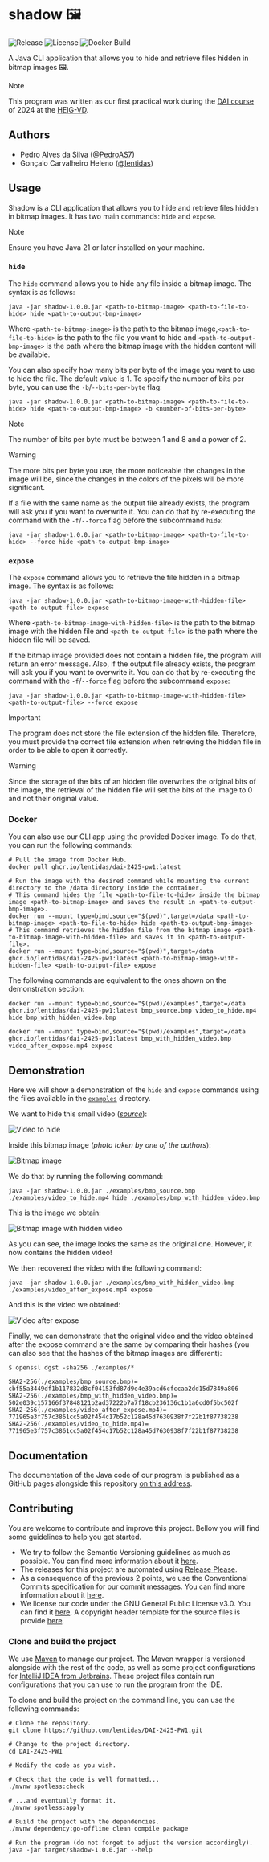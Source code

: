 # shadow 🖼

![Release](https://img.shields.io/github/v/release/lentidas/DAI-2425-PW1?style=for-the-badge) ![License](https://img.shields.io/github/license/lentidas/DAI-2425-PW1?style=for-the-badge)
 ![Docker Build](https://img.shields.io/github/actions/workflow/status/lentidas/DAI-2425-PW1/builder.yaml?style=for-the-badge&logo=docker&label=Docker%20Build)

A Java CLI application that allows you to hide and retrieve files hidden in bitmap images 🖼.

> [!NOTE]
> This program was written as our first practical work during the [DAI course](https://github.com/heig-vd-dai-course/heig-vd-dai-course/tree/main) of 2024 at the [HEIG-VD](https://heig-vd.ch).

## Authors

- Pedro Alves da Silva ([@PedroAS7](https://github.com/PedroAS7))
- Gonçalo Carvalheiro Heleno ([@lentidas](https://github.com/lentidas))

## Usage

Shadow is a CLI application that allows you to hide and retrieve files hidden in bitmap images. It has two main commands: `hide` and `expose`.

> [!NOTE]
> Ensure you have Java 21 or later installed on your machine.

### `hide`

The `hide` command allows you to hide any file inside a bitmap image. The syntax is as follows:

```shell
java -jar shadow-1.0.0.jar <path-to-bitmap-image> <path-to-file-to-hide> hide <path-to-output-bmp-image>
```

Where `<path-to-bitmap-image>` is the path to the bitmap image,`<path-to-file-to-hide>` is the path to the file you want to hide and `<path-to-output-bmp-image>` is the path where the bitmap image with the hidden content will be available.

You can also specify how many bits per byte of the image you want to use to hide the file. The default value is 1. To specify the number of bits per byte, you can use the `-b`/`--bits-per-byte` flag:

```shell
java -jar shadow-1.0.0.jar <path-to-bitmap-image> <path-to-file-to-hide> hide <path-to-output-bmp-image> -b <number-of-bits-per-byte>
```

> [!NOTE]
> The number of bits per byte must be between 1 and 8 and a power of 2.

> [!WARNING]
> The more bits per byte you use, the more noticeable the changes in the image will be, since the changes in the colors of the pixels will be more significant.

If a file with the same name as the output file already exists, the program will ask you if you want to overwrite it. You can do that by re-executing the command with the `-f`/`--force` flag before the subcommand `hide`:

```shell
java -jar shadow-1.0.0.jar <path-to-bitmap-image> <path-to-file-to-hide> --force hide <path-to-output-bmp-image>
```

### `expose`

The `expose` command allows you to retrieve the file hidden in a bitmap image. The syntax is as follows:

```shell
java -jar shadow-1.0.0.jar <path-to-bitmap-image-with-hidden-file> <path-to-output-file> expose
```

Where `<path-to-bitmap-image-with-hidden-file>` is the path to the bitmap image with the hidden file and `<path-to-output-file>` is the path where the hidden file will be saved.

If the bitmap image provided does not contain a hidden file, the program will return an error message. Also, if the output file already exists, the program will ask you if you want to overwrite it. You can do that by re-executing the command with the `-f`/`--force` flag before the subcommand `expose`:

```shell
java -jar shadow-1.0.0.jar <path-to-bitmap-image-with-hidden-file> <path-to-output-file> --force expose
```

> [!IMPORTANT]
> The program does not store the file extension of the hidden file. Therefore, you must provide the correct file extension when retrieving the hidden file in order to be able to open it correctly.

> [!WARNING]
> Since the storage of the bits of an hidden file overwrites the original bits of the image, the retrieval of the hidden file will set the bits of the image to 0 and not their original value.

### Docker

You can also use our CLI app using the provided Docker image. To do that, you can run the following commands:

```shell
# Pull the image from Docker Hub.
docker pull ghcr.io/lentidas/dai-2425-pw1:latest

# Run the image with the desired command while mounting the current directory to the /data directory inside the container.
# This command hides the file <path-to-file-to-hide> inside the bitmap image <path-to-bitmap-image> and saves the result in <path-to-output-bmp-image>.
docker run --mount type=bind,source="$(pwd)",target=/data <path-to-bitmap-image> <path-to-file-to-hide> hide <path-to-output-bmp-image>
# This command retrieves the hidden file from the bitmap image <path-to-bitmap-image-with-hidden-file> and saves it in <path-to-output-file>.
docker run --mount type=bind,source="$(pwd)",target=/data ghcr.io/lentidas/dai-2425-pw1:latest <path-to-bitmap-image-with-hidden-file> <path-to-output-file> expose
```

The following commands are equivalent to the ones shown on the demonstration section:

```shell
docker run --mount type=bind,source="$(pwd)/examples",target=/data ghcr.io/lentidas/dai-2425-pw1:latest bmp_source.bmp video_to_hide.mp4 hide bmp_with_hidden_video.bmp

docker run --mount type=bind,source="$(pwd)/examples",target=/data ghcr.io/lentidas/dai-2425-pw1:latest bmp_with_hidden_video.bmp video_after_expose.mp4 expose
```

## Demonstration

Here we will show a demonstration of the `hide` and `expose` commands using the files available in the [`examples`](./examples/) directory.

We want to hide this small video ([_source_](https://sample-videos.com/video321/mp4/720/big_buck_bunny_720p_5mb.mp4)):

![Video to hide](https://github.com/user-attachments/assets/5e3d14c7-d8aa-4b4c-8539-167b9e1eb6a3)

Inside this bitmap image (_photo taken by one of the authors_):

![Bitmap image](./examples/bmp_source.bmp)

We do that by running the following command:

```shell
java -jar shadow-1.0.0.jar ./examples/bmp_source.bmp ./examples/video_to_hide.mp4 hide ./examples/bmp_with_hidden_video.bmp
```

This is the image we obtain:

![Bitmap image with hidden video](./examples/bmp_with_hidden_video.bmp)

As you can see, the image looks the same as the original one. However, it now contains the hidden video!

We then recovered the video with the following command:

```shell
java -jar shadow-1.0.0.jar ./examples/bmp_with_hidden_video.bmp ./examples/video_after_expose.mp4 expose
```

And this is the video we obtained:

![Video after expose](https://github.com/user-attachments/assets/44e07f68-eb69-4f2b-af17-9ae0bc8995df)

Finally, we can demonstrate that the original video and the video obtained after the expose command are the same by comparing their hashes (you can also see that the hashes of the bitmap images are different):

```shell
$ openssl dgst -sha256 ./examples/*

SHA2-256(./examples/bmp_source.bmp)= cbf55a3449df1b117832d8cf04153fd87d9e4e39acd6cfccaa2dd15d7849a806
SHA2-256(./examples/bmp_with_hidden_video.bmp)= 502e039c157166f37848121b2ad37222b7a7f18cb236136c1b1a6cd0f5bc502f
SHA2-256(./examples/video_after_expose.mp4)= 771965e3f757c3861cc5a02f454c17b52c128a45d7630938f7f22b1f87738238
SHA2-256(./examples/video_to_hide.mp4)= 771965e3f757c3861cc5a02f454c17b52c128a45d7630938f7f22b1f87738238
```

## Documentation

The documentation of the Java code of our program is published as a GitHub pages alongside this repository [on this address](https://lentidas.github.io/DAI-2425-PW1/).

## Contributing

You are welcome to contribute and improve this project. Bellow you will find some guidelines to help you get started.

- We try to follow the Semantic Versioning guidelines as much as possible. You can find more information about it [here](https://semver.org/).
- The releases for this project are automated using [Release Please](https://github.com/googleapis/release-please-action).
- As a consequence of the previous 2 points, we use the Conventional Commits specification for our commit messages. You can find more information about it [here](https://www.conventionalcommits.org/).
- We license our code under the GNU General Public License v3.0. You can find it [here](./LICENSE.txt). A copyright header template for the source files is provide [here](./.idea/copyright/DAI_PW1_GNUv3.xml).

### Clone and build the project

We use [Maven](https://maven.apache.org/) to manage our project. The Maven wrapper is versioned alongside with the rest of the code, as well as some project configurations for [IntelliJ IDEA from Jetbrains](https://www.jetbrains.com/idea/). These project files contain run configurations that you can use to run the program from the IDE.

To clone and build the project on the command line, you can use the following commands:

```shell
# Clone the repository.
git clone https://github.com/lentidas/DAI-2425-PW1.git

# Change to the project directory.
cd DAI-2425-PW1

# Modify the code as you wish.

# Check that the code is well formatted...
./mvnw spotless:check

# ...and eventually format it.
./mvnw spotless:apply

# Build the project with the dependencies.
./mvnw dependency:go-offline clean compile package

# Run the program (do not forget to adjust the version accordingly).
java -jar target/shadow-1.0.0.jar --help
```
